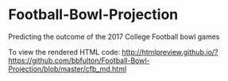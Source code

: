 # Football-Bowl-Projection
Predicting the outcome of the 2017 College Football bowl games


To view the rendered HTML code:  http://htmlpreview.github.io/?https://github.com/bbfulton/Football-Bowl-Projection/blob/master/cfb_md.html
